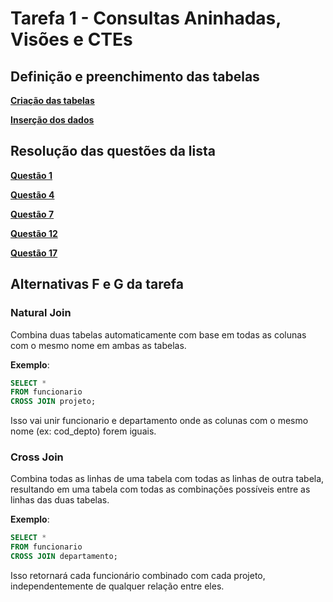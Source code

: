# Tarefa 1 - Consultas Aninhadas, Visões e CTEs

## Definição e preenchimento das tabelas

**[Criação das tabelas](https://github.com/quirinof/pabd/blob/main/tarefas/t01/tarefa01-create.sql)**

**[Inserção dos dados](https://github.com/quirinof/pabd/blob/main/tarefas/t01/tarefa01-inserts.sql)**

## Resolução das questões da lista

**[Questão 1](https://github.com/quirinof/pabd/blob/main/tarefas/t01/tarefa01-q01.sql)**

**[Questão 4](https://github.com/quirinof/pabd/blob/main/tarefas/t01/tarefa01-q04.sql)**

**[Questão 7](https://github.com/quirinof/pabd/blob/main/tarefas/t01/tarefa01-q07.sql)**

**[Questão 12](https://github.com/quirinof/pabd/blob/main/tarefas/t01/tarefa01-q12.sql)**

**[Questão 17](https://github.com/quirinof/pabd/blob/main/tarefas/t01/tarefa01-q17.sql)**

## Alternativas F e G da tarefa

### Natural Join

Combina duas tabelas automaticamente com base em todas as colunas com o mesmo nome em ambas as tabelas.

**Exemplo**:

```sql
SELECT *
FROM funcionario
CROSS JOIN projeto;
```

Isso vai unir funcionario e departamento onde as colunas com o mesmo nome (ex: cod_depto) forem iguais.

### Cross Join

Combina todas as linhas de uma tabela com todas as linhas de outra tabela, resultando em uma tabela com todas as combinações possíveis entre as linhas das duas tabelas.

**Exemplo**:

```sql
SELECT *
FROM funcionario
CROSS JOIN departamento;
```

Isso retornará cada funcionário combinado com cada projeto, independentemente de qualquer relação entre eles.
